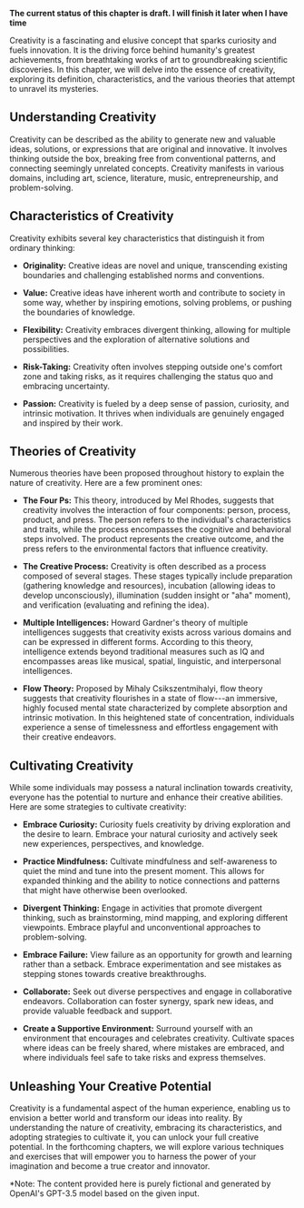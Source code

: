 **The current status of this chapter is draft. I will finish it later when I have time**

Creativity is a fascinating and elusive concept that sparks curiosity and fuels innovation. It is the driving force behind humanity's greatest achievements, from breathtaking works of art to groundbreaking scientific discoveries. In this chapter, we will delve into the essence of creativity, exploring its definition, characteristics, and the various theories that attempt to unravel its mysteries.

**Understanding Creativity**
----------------------------

Creativity can be described as the ability to generate new and valuable ideas, solutions, or expressions that are original and innovative. It involves thinking outside the box, breaking free from conventional patterns, and connecting seemingly unrelated concepts. Creativity manifests in various domains, including art, science, literature, music, entrepreneurship, and problem-solving.

**Characteristics of Creativity**
---------------------------------

Creativity exhibits several key characteristics that distinguish it from ordinary thinking:

* **Originality:** Creative ideas are novel and unique, transcending existing boundaries and challenging established norms and conventions.

* **Value:** Creative ideas have inherent worth and contribute to society in some way, whether by inspiring emotions, solving problems, or pushing the boundaries of knowledge.

* **Flexibility:** Creativity embraces divergent thinking, allowing for multiple perspectives and the exploration of alternative solutions and possibilities.

* **Risk-Taking:** Creativity often involves stepping outside one's comfort zone and taking risks, as it requires challenging the status quo and embracing uncertainty.

* **Passion:** Creativity is fueled by a deep sense of passion, curiosity, and intrinsic motivation. It thrives when individuals are genuinely engaged and inspired by their work.

**Theories of Creativity**
--------------------------

Numerous theories have been proposed throughout history to explain the nature of creativity. Here are a few prominent ones:

* **The Four Ps:** This theory, introduced by Mel Rhodes, suggests that creativity involves the interaction of four components: person, process, product, and press. The person refers to the individual's characteristics and traits, while the process encompasses the cognitive and behavioral steps involved. The product represents the creative outcome, and the press refers to the environmental factors that influence creativity.

* **The Creative Process:** Creativity is often described as a process composed of several stages. These stages typically include preparation (gathering knowledge and resources), incubation (allowing ideas to develop unconsciously), illumination (sudden insight or "aha" moment), and verification (evaluating and refining the idea).

* **Multiple Intelligences:** Howard Gardner's theory of multiple intelligences suggests that creativity exists across various domains and can be expressed in different forms. According to this theory, intelligence extends beyond traditional measures such as IQ and encompasses areas like musical, spatial, linguistic, and interpersonal intelligences.

* **Flow Theory:** Proposed by Mihaly Csikszentmihalyi, flow theory suggests that creativity flourishes in a state of flow---an immersive, highly focused mental state characterized by complete absorption and intrinsic motivation. In this heightened state of concentration, individuals experience a sense of timelessness and effortless engagement with their creative endeavors.

**Cultivating Creativity**
--------------------------

While some individuals may possess a natural inclination towards creativity, everyone has the potential to nurture and enhance their creative abilities. Here are some strategies to cultivate creativity:

* **Embrace Curiosity:** Curiosity fuels creativity by driving exploration and the desire to learn. Embrace your natural curiosity and actively seek new experiences, perspectives, and knowledge.

* **Practice Mindfulness:** Cultivate mindfulness and self-awareness to quiet the mind and tune into the present moment. This allows for expanded thinking and the ability to notice connections and patterns that might have otherwise been overlooked.

* **Divergent Thinking:** Engage in activities that promote divergent thinking, such as brainstorming, mind mapping, and exploring different viewpoints. Embrace playful and unconventional approaches to problem-solving.

* **Embrace Failure:** View failure as an opportunity for growth and learning rather than a setback. Embrace experimentation and see mistakes as stepping stones towards creative breakthroughs.

* **Collaborate:** Seek out diverse perspectives and engage in collaborative endeavors. Collaboration can foster synergy, spark new ideas, and provide valuable feedback and support.

* **Create a Supportive Environment:** Surround yourself with an environment that encourages and celebrates creativity. Cultivate spaces where ideas can be freely shared, where mistakes are embraced, and where individuals feel safe to take risks and express themselves.

**Unleashing Your Creative Potential**
--------------------------------------

Creativity is a fundamental aspect of the human experience, enabling us to envision a better world and transform our ideas into reality. By understanding the nature of creativity, embracing its characteristics, and adopting strategies to cultivate it, you can unlock your full creative potential. In the forthcoming chapters, we will explore various techniques and exercises that will empower you to harness the power of your imagination and become a true creator and innovator.

\*Note: The content provided here is purely fictional and generated by OpenAI's GPT-3.5 model based on the given input.
